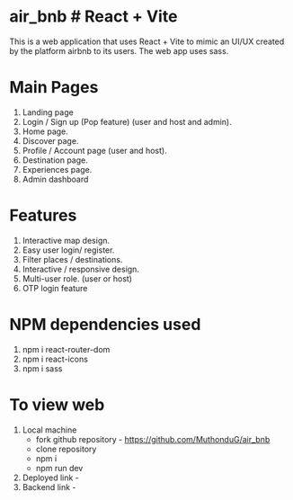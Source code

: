 # air_bnb # React + Vite

This is a web application that uses React + Vite to mimic an UI/UX created by the platform airbnb to its users. The web app uses sass.

# Main Pages

1. Landing page
2. Login / Sign up (Pop feature) (user and host and admin).
3. Home page.
4. Discover page.
5. Profile / Account page (user and host).
6. Destination page.
7. Experiences page.
8. Admin dashboard

# Features

1. Interactive map design.
2. Easy user login/ register.
3. Filter places / destinations.
4. Interactive / responsive design.
5. Multi-user role. (user or host)
6. OTP login feature

# NPM dependencies used

1. npm i react-router-dom
2. npm i react-icons
3. npm i sass

# To view web

1. Local machine 
    - fork github repository - https://github.com/MuthonduG/air_bnb 
    - clone repository
    - npm i
    - npm run dev
2. Deployed link - 
3. Backend link - 